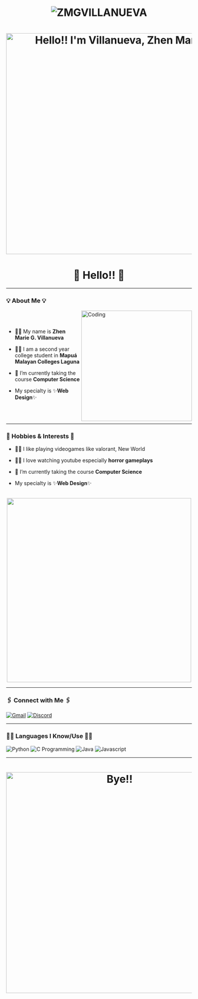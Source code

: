 # <p align="center"> <img src="https://komarev.com/ghpvc/?username=ZMGVillanueva&label=Profile%20views&color=990402&style=for-the-badge" alt="ZMGVILLANUEVA" /> </p>

# <div align="center"> [<img src="https://media2.giphy.com/media/v1.Y2lkPTc5MGI3NjExYmV5aWE0MTdxbWRud3BmOWFqZjZiMHcxc21jaXA5b2RpZmdqd3dveCZlcD12MV9pbnRlcm5hbF9naWZfYnlfaWQmY3Q9Zw/TE7u1JdawjEwr6suhU/200.gif" alt="Hello!! I'm Villanueva, Zhen Marie" width=600 title="Hello!!"/>](https://media1.giphy.com/media/v1.Y2lkPTc5MGI3NjExa3hpaHYyZnFjbGRyZzhwcjQ4cG01eHVoZGNudTMxMW03cTRkMTRpMyZlcD12MV9pbnRlcm5hbF9naWZfYnlfaWQmY3Q9Zw/7TwYOahsPpIJABom26/giphy.gif) </div>


<h1 align="center">🦌 Hello!! 🦌 </h1>

<hr>

<h3> 💡 About Me 💡 </h3>
<img align="right" alt="Coding" width=300 src="https://media.tenor.com/GOj9ZF_-ZOcAAAAM/cat.gif">

<br />
<br />


- 👩‍🦱 My name is **Zhen Marie G. Villanueva**

- 👩‍🎓 I am a second year college student in **Mapuá 
Malayan Colleges Laguna**

- 🏫 I’m currently taking the course  **Computer Science**

- My specialty is ✨**Web Design**✨

<br />
<br />

<hr>

<h3 align="left"> 👾 Hobbies & Interests 👾 </h3>

- 👩‍🦱 I like playing videogames like valorant, New World

- 👩‍🎓 I love watching youtube especially **horror gameplays**

- 🏫 I’m currently taking the course  **Computer Science**

- My specialty is ✨**Web Design**✨

<br />

<div align="center"> <img width=500 src="https://media1.giphy.com/media/v1.Y2lkPTc5MGI3NjExaDh2YjQ4NG5nNHZyenNybjJsNGQ2MTEwOTRqejA4ZmdkdGR2bGV4NyZlcD12MV9pbnRlcm5hbF9naWZfYnlfaWQmY3Q9Zw/FBDXrXYNkggiPAg4U6/200.gif"> </div>


<hr>

<h3 align="left">🖇️ Connect with Me 🖇️</h3>

[![Gmail](https://img.shields.io/badge/-zhenmarie.mcl@gmail.com-c14438?style=for-the-badge&logo=Gmail&logoColor=white&link=mailto:zhenmarie.mcl@gmail.com)](mailto:zhenmarie.mcl@gmail.com)
[![Discord](https://img.shields.io/badge/-YukWan*4650-5865F2?style=for-the-badge&logo=Discord&logoColor=white&link=https://www.discordapp.com/users/454186641754685463/)](https://www.discordapp.com/users/454186641754685463/)

<hr>

<h3 align="left">👩‍💻 Languages I Know/Use 👩‍💻</h3>


![Python](https://img.shields.io/badge/Python-FFD43B?style=for-the-badge&logo=python&logoColor=blue)
![C Programming](https://img.shields.io/badge/C-00599C?style=for-the-badge&logo=c&logoColor=white)
![Java](https://img.shields.io/badge/java-%23ED8B00.svg?style=for-the-badge&logo=openjdk&logoColor=white)
![Javascript](https://img.shields.io/badge/JavaScript-323330?style=for-the-badge&logo=javascript&logoColor=F7DF1E)

<hr>




# <div align="center"> [<img src="https://media.giphy.com/media/v1.Y2lkPTc5MGI3NjExejFwYmZkOWllYzhzd2ppZWthbmV3c3YwcDZxNzBwbHQ3NnZrYTA0diZlcD12MV9pbnRlcm5hbF9naWZfYnlfaWQmY3Q9Zw/hJ4Iwn65LCTrzZxWPU/giphy.gif" alt="Bye!! " width=600 title="Hello!!"/>](https://media1.giphy.com/media/v1.Y2lkPTc5MGI3NjExa3hpaHYyZnFjbGRyZzhwcjQ4cG01eHVoZGNudTMxMW03cTRkMTRpMyZlcD12MV9pbnRlcm5hbF9naWZfYnlfaWQmY3Q9Zw/7TwYOahsPpIJABom26/giphy.gif) </div>

